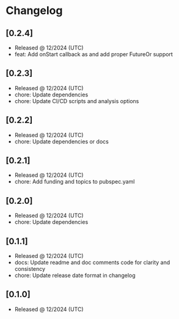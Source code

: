 # Changelog

## [0.2.4]

- Released @ 12/2024 (UTC)
- feat: Add onStart callback as and add proper FutureOr support

## [0.2.3]

- Released @ 12/2024 (UTC)
- chore: Update dependencies
- chore: Update CI/CD scripts and  analysis options

## [0.2.2]

- Released @ 12/2024 (UTC)
- chore: Update dependencies or docs

## [0.2.1]

- Released @ 12/2024 (UTC)
- chore: Add funding and topics to pubspec.yaml

## [0.2.0]

- Released @ 12/2024 (UTC)
- chore: Update dependencies

## [0.1.1]

- Released @ 12/2024 (UTC)
- docs: Update readme and doc comments code for clarity and consistency
- chore: Update release date format in changelog

## [0.1.0]

- Released @ 12/2024 (UTC)

